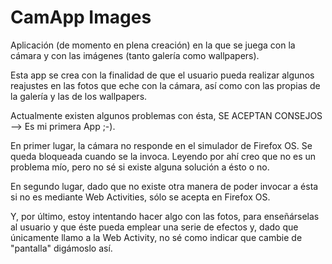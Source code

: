CamApp Images
=============

Aplicación (de momento en plena creación) en la que se juega con la cámara y con las imágenes (tanto galería como wallpapers).

Esta app se crea con la finalidad de que el usuario pueda realizar algunos reajustes en las fotos que eche con la cámara, así como con las propias de la galería y las de los wallpapers.

Actualmente existen algunos problemas con ésta, SE ACEPTAN CONSEJOS --> Es mi primera App ;-). 

En primer lugar, la cámara no responde en el simulador de Firefox OS. Se queda bloqueada cuando se la invoca. Leyendo por ahí creo que no es un problema mío, pero no sé si existe alguna solución a ésto o no.

En segundo lugar, dado que no existe otra manera de poder invocar a ésta si no es mediante Web Activities, sólo se acepta en Firefox OS.

Y, por último, estoy intentando hacer algo con las fotos, para enseñárselas al usuario y que éste pueda emplear una serie de efectos y, dado que únicamente llamo a la Web Activity, no sé como indicar que cambie de "pantalla" digámoslo así.

